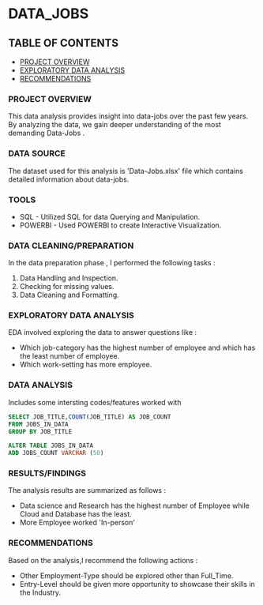 # DATA_JOBS

## TABLE OF CONTENTS
- [PROJECT OVERVIEW](#project-overview)
- [EXPLORATORY DATA ANALYSIS](#exploratory-data-analysis)
- [RECOMMENDATIONS](#recommendations)

### PROJECT OVERVIEW
This data analysis provides insight into data-jobs over the past few years. By analyzing the data, we gain deeper understanding of the most demanding Data-Jobs .

### DATA SOURCE 
The dataset used for this analysis is 'Data-Jobs.xlsx' file which contains detailed information about data-jobs.

  ### TOOLS
- SQL - Utilized SQL for data Querying and Manipulation.
- POWERBI - Used POWERBI to create Interactive Visualization.

### DATA CLEANING/PREPARATION
In the data preparation phase , I performed the following tasks :
1. Data Handling and Inspection.
2. Checking for missing values.
3. Data Cleaning and Formatting.

### EXPLORATORY DATA ANALYSIS
EDA involved exploring the data to answer questions like :
- Which job-category has the highest number of employee and which has the least number of employee.
- Which work-setting has more employee.


### DATA ANALYSIS
Includes some intersting codes/features worked with

```SQL
SELECT JOB_TITLE,COUNT(JOB_TITLE) AS JOB_COUNT
FROM JOBS_IN_DATA
GROUP BY JOB_TITLE
```

```SQL
ALTER TABLE JOBS_IN_DATA
ADD JOBS_COUNT VARCHAR (50)
```
### RESULTS/FINDINGS
The analysis results are summarized as follows :
- Data science and Research has the highest number of Employee while Cloud and Database has the least.
- More Employee worked 'In-person'

### RECOMMENDATIONS
Based on the analysis,I recommend the following actions :
- Other Employment-Type should be explored other than Full_Time.
- Entry-Level should be given more opportunity to showcase their skills in the Industry.

